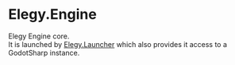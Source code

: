 
# Elegy.Engine

Elegy Engine core.  
It is launched by [Elegy.Launcher](https://github.com/ElegyEngine/ElegyLauncher) which also provides it access to a GodotSharp instance.
